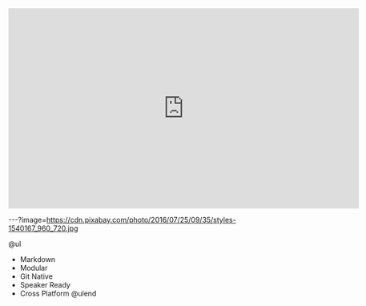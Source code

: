 <iframe width="700" height="400" src="https://www.youtube.com/embed/2lpTgHQdbIc" frameborder="0" allow="accelerometer; autoplay; encrypted-media; gyroscope; picture-in-picture" allowfullscreen></iframe>


---?image=https://cdn.pixabay.com/photo/2016/07/25/09/35/styles-1540167_960_720.jpg

@ul
- Markdown
- Modular
- Git Native
- Speaker Ready
- Cross Platform
@ulend